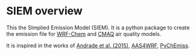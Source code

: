 # SIEM overview

This the SImplied Emission Model (SIEM). 
It is a python package to create the emission file for [WRF-Chem](https://www2.acom.ucar.edu/wrf-chem) and [CMAQ](https://www.epa.gov/cmaq) air quality models.

It is inspired in the works of [Andrade et al. (2015)](https://www.frontiersin.org/journals/environmental-science/articles/10.3389/fenvs.2015.00009/full),
[AAS4WRF](https://github.com/alvv1986/AAS4WRF), [PyChEmiss](https://github.com/quishqa/PyChEmiss).

